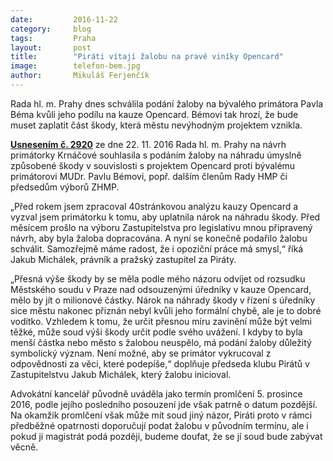 ```yaml
---
date:         2016-11-22
category:     blog
tags:         Praha
layout:       post
title:        "Piráti vítají žalobu na pravé viníky Opencard" 
image:        telefon-bem.jpg
author:       Mikuláš Ferjenčík
---
```


Rada hl. m. Prahy dnes schválila podání žaloby na bývalého primátora Pavla Béma kvůli jeho podílu na kauze Opencard. Bémovi tak hrozí, že bude muset zaplatit část škody, která městu nevýhodným projektem vznikla. 

**[Usnesením č. 2920](https://github.com/pirati-web/praha.pirati.cz/blob/gh-pages/assets/pdf/2920.pdf)** ze dne 22. 11. 2016 Rada hl. m. Prahy na návrh primátorky Krnáčové souhlasila s podáním žaloby na náhradu úmyslně způsobené škody v souvislosti s projektem Opencard proti bývalému primátorovi MUDr. Pavlu Bémovi, popř. dalším členům Rady HMP či předsedům výborů ZHMP. 

„Před rokem jsem zpracoval 40stránkovou analýzu kauzy Opencard a vyzval jsem primátorku k tomu, aby uplatnila nárok na náhradu škody. Před měsícem prošlo na výboru Zastupitelstva pro legislativu mnou připravený návrh, aby byla žaloba dopracována. A nyní se konečně podařilo žalobu schválit. Samozřejmě máme radost, že i opoziční práce má smysl,“ říká Jakub Michálek, právník a pražský zastupitel za Piráty.

„Přesná výše škody by se měla podle mého názoru odvíjet od rozsudku Městského soudu v Praze nad odsouzenými úředníky v kauze Opencard, mělo by jít o milionové částky. Nárok na náhrady škody v řízení s úředníky sice městu nakonec přiznán nebyl kvůli jeho formální chybě, ale je to dobré vodítko. Vzhledem k tomu, že určit přesnou míru zavinění může být velmi těžké, může soud výši škody určit podle svého uvážení. I kdyby to byla menší částka nebo město s žalobou neuspělo, má podání žaloby důležitý symbolický význam. Není možné, aby se primátor vykrucoval z odpovědnosti za věci, které podepíše,“ doplňuje předseda klubu Pirátů v Zastupitelstvu Jakub Michálek, který žalobu inicioval.

Advokátní kancelář původně uváděla jako termín promlčení 5. prosince 2016, podle jejího posledního posouzení jde však patrně o datum pozdější. Na okamžik promlčení však může mít soud jiný názor, Piráti proto v rámci předběžné opatrnosti doporučují podat žalobu v původním termínu, ale i pokud ji magistrát podá později, budeme doufat, že se jí soud bude zabývat věcně.

